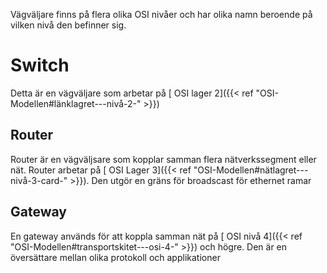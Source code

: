 Vägväljare finns på flera olika OSI nivåer och har olika namn beroende på vilken nivå den befinner sig.

# Switch
Detta är en vägväljare som arbetar på  [ OSI lager 2]({{< ref "OSI-Modellen#länklagret---nivå-2-" >}})


## Router
Router är en vägväljsare som kopplar samman flera nätverkssegment eller nät. Router arbetar på [ OSI Lager 3]({{< ref "OSI-Modellen#nätlagret---nivå-3-card-" >}}). Den utgör en gräns för broadscast för ethernet ramar

## Gateway
En gateway används för att koppla samman nät på [ OSI nivå 4]({{< ref "OSI-Modellen#transportskitet---osi-4-" >}}) och högre. Den är en översättare mellan olika protokoll och applikationer

